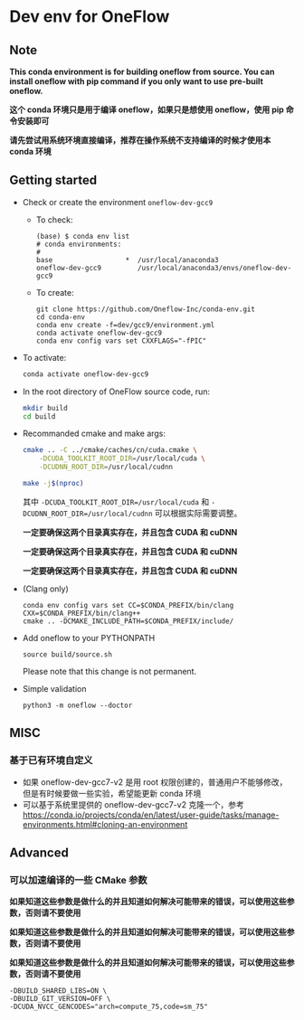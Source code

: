 # Dev env for OneFlow

## Note

**This conda environment is for building oneflow from source. You can install oneflow with pip command if you only want to use pre-built oneflow.**

**这个 conda 环境只是用于编译 oneflow，如果只是想使用 oneflow，使用 pip 命令安装即可**

**请先尝试用系统环境直接编译，推荐在操作系统不支持编译的时候才使用本 conda 环境**

## Getting started
- Check or create the environment `oneflow-dev-gcc9`
    - To check:
        ```
        (base) $ conda env list
        # conda environments:
        #
        base                  *  /usr/local/anaconda3
        oneflow-dev-gcc9         /usr/local/anaconda3/envs/oneflow-dev-gcc9
        ```
    - To create:
        ```
        git clone https://github.com/Oneflow-Inc/conda-env.git
        cd conda-env
        conda env create -f=dev/gcc9/environment.yml
        conda activate oneflow-dev-gcc9
        conda env config vars set CXXFLAGS="-fPIC"
        ```

- To activate:
    ```bash
    conda activate oneflow-dev-gcc9
    ```

- In the root directory of OneFlow source code, run:
    ```bash
    mkdir build
    cd build
    ```

- Recommanded cmake and make args:
    ```bash
    cmake .. -C ../cmake/caches/cn/cuda.cmake \
        -DCUDA_TOOLKIT_ROOT_DIR=/usr/local/cuda \
        -DCUDNN_ROOT_DIR=/usr/local/cudnn
    ```
    ```bash
    make -j$(nproc)
    ```
    其中 `-DCUDA_TOOLKIT_ROOT_DIR=/usr/local/cuda` 和 `-DCUDNN_ROOT_DIR=/usr/local/cudnn` 可以根据实际需要调整。

    **一定要确保这两个目录真实存在，并且包含 CUDA 和 cuDNN**

    **一定要确保这两个目录真实存在，并且包含 CUDA 和 cuDNN**

    **一定要确保这两个目录真实存在，并且包含 CUDA 和 cuDNN**

- (Clang only)
    ```
    conda env config vars set CC=$CONDA_PREFIX/bin/clang CXX=$CONDA_PREFIX/bin/clang++
    cmake .. -DCMAKE_INCLUDE_PATH=$CONDA_PREFIX/include/
    ```

- Add oneflow to your PYTHONPATH

    ```
    source build/source.sh
    ```

    Please note that this change is not permanent.

- Simple validation

    ```
    python3 -m oneflow --doctor
    ```
## MISC
### 基于已有环境自定义
- 如果 oneflow-dev-gcc7-v2 是用 root 权限创建的，普通用户不能够修改，但是有时候要做一些实验，希望能更新 conda 环境
- 可以基于系统里提供的 oneflow-dev-gcc7-v2 克隆一个，参考 https://conda.io/projects/conda/en/latest/user-guide/tasks/manage-environments.html#cloning-an-environment


## Advanced
### 可以加速编译的一些 CMake 参数
**如果知道这些参数是做什么的并且知道如何解决可能带来的错误，可以使用这些参数，否则请不要使用**

**如果知道这些参数是做什么的并且知道如何解决可能带来的错误，可以使用这些参数，否则请不要使用**

**如果知道这些参数是做什么的并且知道如何解决可能带来的错误，可以使用这些参数，否则请不要使用**

```
-DBUILD_SHARED_LIBS=ON \
-DBUILD_GIT_VERSION=OFF \
-DCUDA_NVCC_GENCODES="arch=compute_75,code=sm_75"
```
